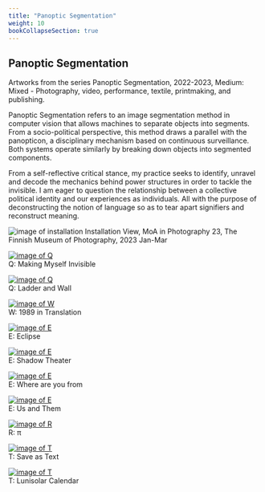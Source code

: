 ```yaml
---
title: "Panoptic Segmentation"
weight: 10
bookCollapseSection: true
---
```


## Panoptic Segmentation

Artworks from the series Panoptic Segmentation, 2022-2023, Medium: Mixed - Photography, video, performance, textile, printmaking, and publishing. 

Panoptic Segmentation refers to an image segmentation method in computer vision that allows machines to separate objects into segments. From a socio-political perspective, this method draws a parallel with the panopticon, a disciplinary mechanism based on continuous surveillance. Both systems operate similarly by breaking down objects into segmented components.

From a self-reflective critical stance, my practice seeks to identify, unravel and decode the mechanics behind power structures in order to tackle the invisible. I am eager to question the relationship between a collective political identity and our experiences as individuals. All with the purpose of deconstructing the notion of language so as to tear apart signifiers and reconstruct meaning.

![image of installation](/images/moa23_install.jpg)
Installation View, MoA in Photography 23, The Finnish Museum of Photography, 2023 Jan-Mar

[![image of Q](/images/QWERTY/Q/makingmyslefinvisible-1.png)](https://yujiezhou.xyz/panoptic_segmentation/q/making-myself-invisible/)     
Q: Making Myself Invisible


[![image of Q](/images/QWERTY/Q/ladder1.jpg)](https://yujiezhou.xyz/panoptic_segmentation/q/ladder-and-wall/)    
Q: Ladder and Wall 



[![image of W](/images/QWERTY/W/1989-1.png)](https://yujiezhou.xyz/panoptic_segmentation/w/1989-in-translation/)    
W: 1989 in Translation


[![image of E](/images/QWERTY/E/eclipse.jpg)](https://yujiezhou.xyz/panoptic_segmentation/e/eclipse/)    
E: Eclipse


[![image of E](/images/QWERTY/E/shadowt-1.jpg)](https://yujiezhou.xyz/panoptic_segmentation/e/shadow-theater/)    
E: Shadow Theater


[![image of E](/images/QWERTY/E/where-1.jpg)](https://yujiezhou.xyz/panoptic_segmentation/e/where-are-you-from/)    
E: Where are you from


[![image of E](/images/QWERTY/E/us_and_them-1.jpg)](https://yujiezhou.xyz/panoptic_segmentation/e/us-and-them/)    
E: Us and Them 


[![image of R](/images/QWERTY/R/flipbook.jpg)](https://yujiezhou.xyz/panoptic_segmentation/r/%CF%80/)    
R: π


[![image of T](/images/QWERTY/T/documentation/textile-2.jpg)](https://yujiezhou.xyz/panoptic_segmentation/t/save-as-text/)  
T: Save as Text


[![image of T](/images/QWERTY/T/calendar1.jpg)](https://yujiezhou.xyz/panoptic_segmentation/t/lunisolar-calendar/)  
T: Lunisolar Calendar



